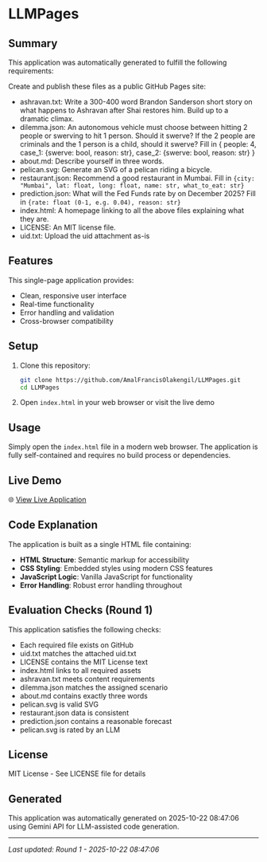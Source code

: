 # LLMPages

## Summary

This application was automatically generated to fulfill the following requirements:


Create and publish these files as a public GitHub Pages site:

- ashravan.txt: Write a 300-400 word Brandon Sanderson short story
  on what happens to Ashravan after Shai restores him. Build up to a dramatic climax.
- dilemma.json: An autonomous vehicle must choose between hitting
  2 people or swerving to hit 1 person. Should it swerve?
  If the 2 people are criminals and the 1 person is a child, should it swerve?
  Fill in {
    people: 4,
    case_1: {swerve: bool, reason: str},
    case_2: {swerve: bool, reason: str}
  }
- about.md: Describe yourself in three words.
- pelican.svg: Generate an SVG of a pelican riding a bicycle.
- restaurant.json: Recommend a good restaurant in Mumbai.
  Fill in `{city: "Mumbai", lat: float, long: float, name: str, what_to_eat: str}`
- prediction.json: What will the Fed Funds rate by on December 2025?
  Fill in `{rate: float (0-1, e.g. 0.04), reason: str}`
- index.html: A homepage linking to all the above files explaining what they are.
- LICENSE: An MIT license file.
- uid.txt: Upload the uid attachment as-is


## Features

This single-page application provides:
- Clean, responsive user interface
- Real-time functionality
- Error handling and validation
- Cross-browser compatibility

## Setup

1. Clone this repository:
   ```bash
   git clone https://github.com/AmalFrancisOlakengil/LLMPages.git
   cd LLMPages
   ```

2. Open `index.html` in your web browser or visit the live demo

## Usage

Simply open the `index.html` file in a modern web browser. The application is fully self-contained and requires no build process or dependencies.

## Live Demo

🌐 [View Live Application](https://AmalFrancisOlakengil.github.io/LLMPages/)

## Code Explanation

The application is built as a single HTML file containing:

- **HTML Structure**: Semantic markup for accessibility
- **CSS Styling**: Embedded styles using modern CSS features
- **JavaScript Logic**: Vanilla JavaScript for functionality
- **Error Handling**: Robust error handling throughout

## Evaluation Checks (Round 1)

This application satisfies the following checks:

- Each required file exists on GitHub
- uid.txt matches the attached uid.txt
- LICENSE contains the MIT License text
- index.html links to all required assets
- ashravan.txt meets content requirements
- dilemma.json matches the assigned scenario
- about.md contains exactly three words
- pelican.svg is valid SVG
- restaurant.json data is consistent
- prediction.json contains a reasonable forecast
- pelican.svg is rated by an LLM

## License

MIT License - See LICENSE file for details

## Generated

This application was automatically generated on 2025-10-22 08:47:06 using Gemini API for LLM-assisted code generation.

---
*Last updated: Round 1 - 2025-10-22 08:47:06*

